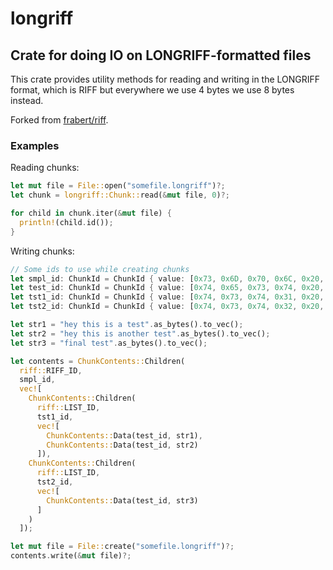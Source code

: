 # longriff

## Crate for doing IO on LONGRIFF-formatted files

This crate provides utility methods for reading and writing in the LONGRIFF format,
which is RIFF but everywhere we use 4 bytes we use 8 bytes instead.

Forked from [frabert/riff](https://github.com/frabert/riff).

### Examples

Reading chunks:

````rust
let mut file = File::open("somefile.longriff")?;
let chunk = longriff::Chunk::read(&mut file, 0)?;

for child in chunk.iter(&mut file) {
  println!(child.id());
}
````

Writing chunks:

````rust
// Some ids to use while creating chunks
let smpl_id: ChunkId = ChunkId { value: [0x73, 0x6D, 0x70, 0x6C, 0x20, 0x20, 0x20, 0x20] };
let test_id: ChunkId = ChunkId { value: [0x74, 0x65, 0x73, 0x74, 0x20, 0x20, 0x20, 0x20] };
let tst1_id: ChunkId = ChunkId { value: [0x74, 0x73, 0x74, 0x31, 0x20, 0x20, 0x20, 0x20] };
let tst2_id: ChunkId = ChunkId { value: [0x74, 0x73, 0x74, 0x32, 0x20, 0x20, 0x20, 0x20] };

let str1 = "hey this is a test".as_bytes().to_vec();
let str2 = "hey this is another test".as_bytes().to_vec();
let str3 = "final test".as_bytes().to_vec();

let contents = ChunkContents::Children(
  riff::RIFF_ID,
  smpl_id,
  vec![
    ChunkContents::Children(
      riff::LIST_ID,
      tst1_id,
      vec![
        ChunkContents::Data(test_id, str1),
        ChunkContents::Data(test_id, str2)
      ]),
    ChunkContents::Children(
      riff::LIST_ID,
      tst2_id,
      vec![
        ChunkContents::Data(test_id, str3)
      ]
    )
  ]);

let mut file = File::create("somefile.longriff")?;
contents.write(&mut file)?;
````
